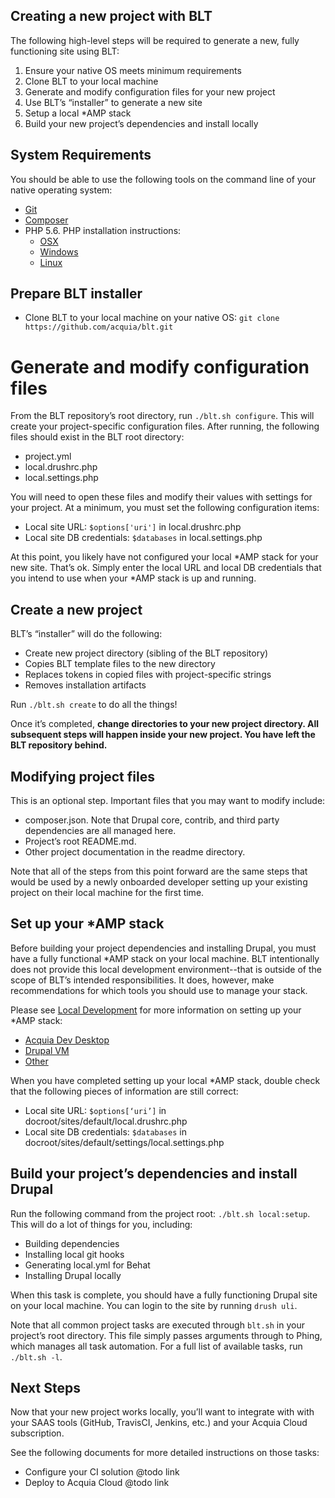 ## Creating a new project with BLT

The following high-level steps will be required to generate a new, fully functioning site using BLT:

1. Ensure your native OS meets minimum requirements
1. Clone BLT to your local machine
1. Generate and modify configuration files for your new project
1. Use BLT’s “installer” to generate a new site
1. Setup a local *AMP stack
1. Build your new project’s dependencies and install locally

## System Requirements

You should be able to use the following tools on the command line of your native operating system:

* [Git](https://git-scm.com/)
* [Composer](https://getcomposer.org/download/)
* PHP 5.6. PHP installation instructions:
    * [OSX](http://justinhileman.info/article/reinstalling-php-on-mac-os-x/)
    * [Windows](http://php.net/manual/en/install.windows.php)
    * [Linux](http://php.net/manual/en/install.unix.debian.php)

## Prepare BLT installer

* Clone BLT to your local machine on your native OS:
  `git clone https://github.com/acquia/blt.git` 

# Generate and modify configuration files

From the BLT repository’s root directory, run `./blt.sh configure`. This will create your project-specific configuration files. After running, the following files should exist in the BLT root directory:

* project.yml
* local.drushrc.php
* local.settings.php

You will need to open these files and modify their values with settings for your project. At a minimum, you must set the following configuration items:

* Local site URL: `$options['uri']` in local.drushrc.php
* Local site DB credentials: `$databases` in local.settings.php

At this point, you likely have not configured your local *AMP stack for your new site. That’s ok. Simply enter the local URL and local DB credentials that you intend to use when your *AMP stack is up and running.

## Create a new project

BLT’s “installer” will do the following:
* Create new project directory (sibling of the BLT repository)
* Copies BLT template files to the new directory
* Replaces tokens in copied files with project-specific strings
* Removes installation artifacts

Run `./blt.sh create` to do all the things!

Once it’s completed, __change directories to your new project directory. All subsequent steps will happen inside your new project. You have left the BLT repository behind.__

## Modifying project files

This is an optional step. Important files that you may want to modify include:

* composer.json. Note that Drupal core, contrib, and third party dependencies are all managed here.
* Project’s root README.md.
* Other project documentation in the readme directory.

Note that all of the steps from this point forward are the same steps that would be used by a newly onboarded developer setting up your existing project on their local machine for the first time.

## Set up your \*AMP stack

Before building your project dependencies and installing Drupal, you must have a fully functional \*AMP stack on your local machine. BLT intentionally does not provide this local development environment--that is outside of the scope of BLT’s intended responsibilities. It does, however, make recommendations for which tools you should use to manage your stack.

Please see [Local Development](template/readme/local-development.md) for more information on setting up your \*AMP stack:
  * [Acquia Dev Desktop](template/readme/local-development.md#using-acquia-dev-desktop-for-blt-generated-projects)  
  * [Drupal VM](template/readme/local-development.md#using-drupal-vm-for-blt-generated-projects)
  * [Other](https://github.com/acquia/blt/blob/8.x/template/readme/local-development.md#alternative-local-development-environments)

When you have completed setting up your local \*AMP stack, double check that the following pieces of information are still correct:

* Local site URL: `$options[‘uri’]` in docroot/sites/default/local.drushrc.php
* Local site DB credentials: `$databases` in docroot/sites/default/settings/local.settings.php

## Build your project’s dependencies and install Drupal

Run the following command from the project root: `./blt.sh local:setup`. This will do a lot of things for you, including:

* Building dependencies
* Installing local git hooks
* Generating local.yml for Behat
* Installing Drupal locally

When this task is complete, you should have a fully functioning Drupal site on your local machine. You can login to the site by running `drush uli`.

Note that all common project tasks are executed through `blt.sh` in your project’s root directory. This file simply passes arguments through to Phing, which manages all task automation. For a full list of available tasks, run `./blt.sh -l`.

## Next Steps

Now that your new project works locally, you’ll want to integrate with with your SAAS tools (GitHub, TravisCI, Jenkins, etc.) and your Acquia Cloud subscription.

See the following documents for more detailed instructions on those tasks:

* Configure your CI solution @todo link
* Deploy to Acquia Cloud @todo link
